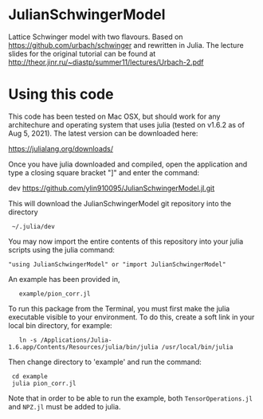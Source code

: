 # JulianSchwingerModel
Lattice Schwinger model with two flavours.
Based on https://github.com/urbach/schwinger and rewritten in Julia.
The lecture slides for the original tutorial can be found at 
http://theor.jinr.ru/~diastp/summer11/lectures/Urbach-2.pdf

# Using this code

This code has been tested on Mac OSX, but should work for any architechure
and operating system that uses julia (tested on v1.6.2 as of Aug 5, 2021).
The latest version can be downloaded here:

   https://julialang.org/downloads/

Once you have julia downloaded and compiled, open the application and type
a closing square bracket "]" and enter the command:

  dev https://github.com/ylin910095/JulianSchwingerModel.jl.git

This will download the JulianSchwingerModel git repository into the directory

     ~/.julia/dev

You may now import the entire contents of this repository into your julia
scripts using the julia command:

	"using JulianSchwingerModel" or "import JulianSchwingerModel"

An example has been provided in,

   	   example/pion_corr.jl

To run this package from the Terminal, you must first make the julia executable 
visible to your environment. To do this, create a soft link in your local bin
directory, for example:

	   ln -s /Applications/Julia-1.6.app/Contents/Resources/julia/bin/julia /usr/local/bin/julia

Then change directory to 'example' and run the command:

     cd example
     julia pion_corr.jl

Note that in order to be able to run the example, both `TensorOperations.jl` and `NPZ.jl` must be added to julia.


